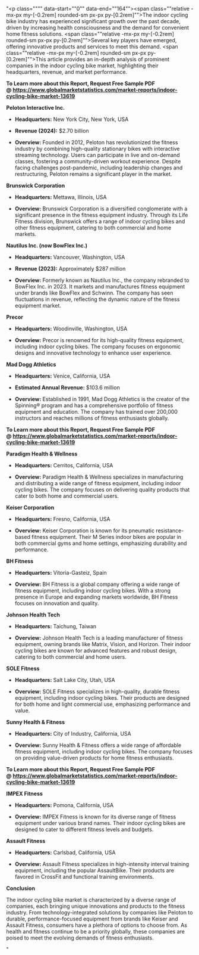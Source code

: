"<p class="""" data-start=""0"" data-end=""164""><span class=""relative -mx-px my-[-0.2rem] rounded-sm px-px py-[0.2rem]"">The indoor cycling bike industry has experienced significant growth over the past decade, driven by increasing health consciousness and the demand for convenient home fitness solutions.</span> <span class=""relative -mx-px my-[-0.2rem] rounded-sm px-px py-[0.2rem]"">Several key players have emerged, offering innovative products and services to meet this demand.</span> <span class=""relative -mx-px my-[-0.2rem] rounded-sm px-px py-[0.2rem]"">This article provides an in-depth analysis of prominent companies in the indoor cycling bike market, highlighting their headquarters, revenue, and market performance.</span></p>
<p class="""" data-start=""0"" data-end=""164""><strong>To Learn more about this Report, Request Free Sample PDF @&nbsp;<a href=""https://www.globalmarketstatistics.com/market-reports/indoor-cycling-bike-market-13619"">https://www.globalmarketstatistics.com/market-reports/indoor-cycling-bike-market-13619</a></strong></p>
<p class="""" data-start=""166"" data-end=""194""><strong data-start=""166"" data-end=""194"">Peloton Interactive Inc.</strong></p>
<ul data-start=""196"" data-end=""659"">
<li class="""" data-start=""196"" data-end=""297"">
<p class="""" data-start=""198"" data-end=""297""><strong data-start=""198"" data-end=""215"">Headquarters:</strong> <span class=""relative -mx-px my-[-0.2rem] rounded-sm px-px py-[0.2rem]"">New York City, New York, USA</span></p>
</li>
<li class="""" data-start=""298"" data-end=""439"">
<p class="""" data-start=""300"" data-end=""439""><strong data-start=""300"" data-end=""319"">Revenue (2024):</strong> <span class=""relative -mx-px my-[-0.2rem] rounded-sm px-px py-[0.2rem]"">$2.70 billion</span>&nbsp;</p>
</li>
<li class="""" data-start=""440"" data-end=""659"">
<p class="""" data-start=""442"" data-end=""659""><strong data-start=""442"" data-end=""455"">Overview:</strong> <span class=""relative -mx-px my-[-0.2rem] rounded-sm px-px py-[0.2rem]"">Founded in 2012, Peloton has revolutionized the fitness industry by combining high-quality stationary bikes with interactive streaming technology.</span> <span class=""relative -mx-px my-[-0.2rem] rounded-sm px-px py-[0.2rem]"">Users can participate in live and on-demand classes, fostering a community-driven workout experience.</span> <span class=""relative -mx-px my-[-0.2rem] rounded-sm px-px py-[0.2rem]"">Despite facing challenges post-pandemic, including leadership changes and restructuring, Peloton remains a significant player in the market.</span></p>
</li>
</ul>
<p class="""" data-start=""661"" data-end=""686""><strong data-start=""661"" data-end=""686"">Brunswick Corporation</strong></p>
<ul data-start=""688"" data-end=""935"">
<li class="""" data-start=""688"" data-end=""793"">
<p class="""" data-start=""690"" data-end=""793""><strong data-start=""690"" data-end=""707"">Headquarters:</strong> <span class=""relative -mx-px my-[-0.2rem] rounded-sm px-px py-[0.2rem]"">Mettawa, Illinois, USA</span></p>
</li>
<li class="""" data-start=""794"" data-end=""935"">
<p class="""" data-start=""796"" data-end=""935""><strong data-start=""796"" data-end=""809"">Overview:</strong> <span class=""relative -mx-px my-[-0.2rem] rounded-sm px-px py-[0.2rem]"">Brunswick Corporation is a diversified conglomerate with a significant presence in the fitness equipment industry.</span> <span class=""relative -mx-px my-[-0.2rem] rounded-sm px-px py-[0.2rem]"">Through its Life Fitness division, Brunswick offers a range of indoor cycling bikes and other fitness equipment, catering to both commercial and home markets.</span></p>
</li>
</ul>
<p class="""" data-start=""937"" data-end=""973""><strong data-start=""937"" data-end=""973"">Nautilus Inc. (now BowFlex Inc.)</strong></p>
<ul data-start=""975"" data-end=""1410"">
<li class="""" data-start=""975"" data-end=""1080"">
<p class="""" data-start=""977"" data-end=""1080""><strong data-start=""977"" data-end=""994"">Headquarters:</strong> <span class=""relative -mx-px my-[-0.2rem] rounded-sm px-px py-[0.2rem]"">Vancouver, Washington, USA</span></p>
</li>
<li class="""" data-start=""1081"" data-end=""1228"">
<p class="""" data-start=""1083"" data-end=""1228""><strong data-start=""1083"" data-end=""1102"">Revenue (2023):</strong> <span class=""relative -mx-px my-[-0.2rem] rounded-sm px-px py-[0.2rem]"">Approximately $287 million</span>&nbsp;</p>
</li>
<li class="""" data-start=""1229"" data-end=""1410"">
<p class="""" data-start=""1231"" data-end=""1410""><strong data-start=""1231"" data-end=""1244"">Overview:</strong> <span class=""relative -mx-px my-[-0.2rem] rounded-sm px-px py-[0.2rem]"">Formerly known as Nautilus Inc., the company rebranded to BowFlex Inc. in 2023.</span> <span class=""relative -mx-px my-[-0.2rem] rounded-sm px-px py-[0.2rem]"">It markets and manufactures fitness equipment under brands like BowFlex and Schwinn.</span> <span class=""relative -mx-px my-[-0.2rem] rounded-sm px-px py-[0.2rem]"">The company has seen fluctuations in revenue, reflecting the dynamic nature of the fitness equipment market.</span></p>
</li>
</ul>
<p class="""" data-start=""1412"" data-end=""1422""><strong data-start=""1412"" data-end=""1422"">Precor</strong></p>
<ul data-start=""1424"" data-end=""1671"">
<li class="""" data-start=""1424"" data-end=""1529"">
<p class="""" data-start=""1426"" data-end=""1529""><strong data-start=""1426"" data-end=""1443"">Headquarters:</strong> <span class=""relative -mx-px my-[-0.2rem] rounded-sm px-px py-[0.2rem]"">Woodinville, Washington, USA</span></p>
</li>
<li class="""" data-start=""1530"" data-end=""1671"">
<p class="""" data-start=""1532"" data-end=""1671""><strong data-start=""1532"" data-end=""1545"">Overview:</strong> <span class=""relative -mx-px my-[-0.2rem] rounded-sm px-px py-[0.2rem]"">Precor is renowned for its high-quality fitness equipment, including indoor cycling bikes.</span> <span class=""relative -mx-px my-[-0.2rem] rounded-sm px-px py-[0.2rem]"">The company focuses on ergonomic designs and innovative technology to enhance user experience.</span></p>
</li>
</ul>
<p class="""" data-start=""1673"" data-end=""1695""><strong data-start=""1673"" data-end=""1695"">Mad Dogg Athletics</strong></p>
<ul data-start=""1697"" data-end=""2102"">
<li class="""" data-start=""1697"" data-end=""1802"">
<p class="""" data-start=""1699"" data-end=""1802""><strong data-start=""1699"" data-end=""1716"">Headquarters:</strong> <span class=""relative -mx-px my-[-0.2rem] rounded-sm px-px py-[0.2rem]"">Venice, California, USA</span></p>
</li>
<li class="""" data-start=""1803"" data-end=""1960"">
<p class="""" data-start=""1805"" data-end=""1960""><strong data-start=""1805"" data-end=""1834"">Estimated Annual Revenue:</strong> <span class=""relative -mx-px my-[-0.2rem] rounded-sm px-px py-[0.2rem]"">$103.6 million</span>&nbsp;</p>
</li>
<li class="""" data-start=""1961"" data-end=""2102"">
<p class="""" data-start=""1963"" data-end=""2102""><strong data-start=""1963"" data-end=""1976"">Overview:</strong> <span class=""relative -mx-px my-[-0.2rem] rounded-sm px-px py-[0.2rem]"">Established in 1991, Mad Dogg Athletics is the creator of the Spinning&reg; program and has a comprehensive portfolio of fitness equipment and education.</span> <span class=""relative -mx-px my-[-0.2rem] rounded-sm px-px py-[0.2rem]"">The company has trained over 200,000 instructors and reaches millions of fitness enthusiasts globally.</span></p>
</li>
</ul>
<p class="""" data-start=""2104"" data-end=""2134""><strong data-start=""2104"" data-end=""2134""><strong>To Learn more about this Report, Request Free Sample PDF @&nbsp;<a href=""https://www.globalmarketstatistics.com/market-reports/indoor-cycling-bike-market-13619"">https://www.globalmarketstatistics.com/market-reports/indoor-cycling-bike-market-13619</a></strong></strong></p>
<p class="""" data-start=""2104"" data-end=""2134""><strong data-start=""2104"" data-end=""2134"">Paradigm Health &amp; Wellness</strong></p>
<ul data-start=""2136"" data-end=""2383"">
<li class="""" data-start=""2136"" data-end=""2241"">
<p class="""" data-start=""2138"" data-end=""2241""><strong data-start=""2138"" data-end=""2155"">Headquarters:</strong> <span class=""relative -mx-px my-[-0.2rem] rounded-sm px-px py-[0.2rem]"">Cerritos, California, USA</span></p>
</li>
<li class="""" data-start=""2242"" data-end=""2383"">
<p class="""" data-start=""2244"" data-end=""2383""><strong data-start=""2244"" data-end=""2257"">Overview:</strong> <span class=""relative -mx-px my-[-0.2rem] rounded-sm px-px py-[0.2rem]"">Paradigm Health &amp; Wellness specializes in manufacturing and distributing a wide range of fitness equipment, including indoor cycling bikes.</span> <span class=""relative -mx-px my-[-0.2rem] rounded-sm px-px py-[0.2rem]"">The company focuses on delivering quality products that cater to both home and commercial users.</span></p>
</li>
</ul>
<p class="""" data-start=""2385"" data-end=""2407""><strong data-start=""2385"" data-end=""2407"">Keiser Corporation</strong></p>
<ul data-start=""2409"" data-end=""2656"">
<li class="""" data-start=""2409"" data-end=""2514"">
<p class="""" data-start=""2411"" data-end=""2514""><strong data-start=""2411"" data-end=""2428"">Headquarters:</strong> <span class=""relative -mx-px my-[-0.2rem] rounded-sm px-px py-[0.2rem]"">Fresno, California, USA</span></p>
</li>
<li class="""" data-start=""2515"" data-end=""2656"">
<p class="""" data-start=""2517"" data-end=""2656""><strong data-start=""2517"" data-end=""2530"">Overview:</strong> <span class=""relative -mx-px my-[-0.2rem] rounded-sm px-px py-[0.2rem]"">Keiser Corporation is known for its pneumatic resistance-based fitness equipment.</span> <span class=""relative -mx-px my-[-0.2rem] rounded-sm px-px py-[0.2rem]"">Their M Series indoor bikes are popular in both commercial gyms and home settings, emphasizing durability and performance.</span></p>
</li>
</ul>
<p class="""" data-start=""2658"" data-end=""2672""><strong data-start=""2658"" data-end=""2672"">BH Fitness</strong></p>
<ul data-start=""2674"" data-end=""2921"">
<li class="""" data-start=""2674"" data-end=""2779"">
<p class="""" data-start=""2676"" data-end=""2779""><strong data-start=""2676"" data-end=""2693"">Headquarters:</strong> <span class=""relative -mx-px my-[-0.2rem] rounded-sm px-px py-[0.2rem]"">Vitoria-Gasteiz, Spain</span></p>
</li>
<li class="""" data-start=""2780"" data-end=""2921"">
<p class="""" data-start=""2782"" data-end=""2921""><strong data-start=""2782"" data-end=""2795"">Overview:</strong> <span class=""relative -mx-px my-[-0.2rem] rounded-sm px-px py-[0.2rem]"">BH Fitness is a global company offering a wide range of fitness equipment, including indoor cycling bikes.</span> <span class=""relative -mx-px my-[-0.2rem] rounded-sm px-px py-[0.2rem]"">With a strong presence in Europe and expanding markets worldwide, BH Fitness focuses on innovation and quality.</span></p>
</li>
</ul>
<p class="""" data-start=""2923"" data-end=""2946""><strong data-start=""2923"" data-end=""2946"">Johnson Health Tech</strong></p>
<ul data-start=""2948"" data-end=""3195"">
<li class="""" data-start=""2948"" data-end=""3053"">
<p class="""" data-start=""2950"" data-end=""3053""><strong data-start=""2950"" data-end=""2967"">Headquarters:</strong> <span class=""relative -mx-px my-[-0.2rem] rounded-sm px-px py-[0.2rem]"">Taichung, Taiwan</span></p>
</li>
<li class="""" data-start=""3054"" data-end=""3195"">
<p class="""" data-start=""3056"" data-end=""3195""><strong data-start=""3056"" data-end=""3069"">Overview:</strong> <span class=""relative -mx-px my-[-0.2rem] rounded-sm px-px py-[0.2rem]"">Johnson Health Tech is a leading manufacturer of fitness equipment, owning brands like Matrix, Vision, and Horizon.</span> <span class=""relative -mx-px my-[-0.2rem] rounded-sm px-px py-[0.2rem]"">Their indoor cycling bikes are known for advanced features and robust design, catering to both commercial and home users.</span></p>
</li>
</ul>
<p class="""" data-start=""3197"" data-end=""3213""><strong data-start=""3197"" data-end=""3213"">SOLE Fitness</strong></p>
<ul data-start=""3215"" data-end=""3462"">
<li class="""" data-start=""3215"" data-end=""3320"">
<p class="""" data-start=""3217"" data-end=""3320""><strong data-start=""3217"" data-end=""3234"">Headquarters:</strong> <span class=""relative -mx-px my-[-0.2rem] rounded-sm px-px py-[0.2rem]"">Salt Lake City, Utah, USA</span></p>
</li>
<li class="""" data-start=""3321"" data-end=""3462"">
<p class="""" data-start=""3323"" data-end=""3462""><strong data-start=""3323"" data-end=""3336"">Overview:</strong> <span class=""relative -mx-px my-[-0.2rem] rounded-sm px-px py-[0.2rem]"">SOLE Fitness specializes in high-quality, durable fitness equipment, including indoor cycling bikes.</span> <span class=""relative -mx-px my-[-0.2rem] rounded-sm px-px py-[0.2rem]"">Their products are designed for both home and light commercial use, emphasizing performance and value.</span></p>
</li>
</ul>
<p class="""" data-start=""3464"" data-end=""3490""><strong data-start=""3464"" data-end=""3490"">Sunny Health &amp; Fitness</strong></p>
<ul data-start=""3492"" data-end=""3739"">
<li class="""" data-start=""3492"" data-end=""3597"">
<p class="""" data-start=""3494"" data-end=""3597""><strong data-start=""3494"" data-end=""3511"">Headquarters:</strong> <span class=""relative -mx-px my-[-0.2rem] rounded-sm px-px py-[0.2rem]"">City of Industry, California, USA</span></p>
</li>
<li class="""" data-start=""3598"" data-end=""3739"">
<p class="""" data-start=""3600"" data-end=""3739""><strong data-start=""3600"" data-end=""3613"">Overview:</strong> <span class=""relative -mx-px my-[-0.2rem] rounded-sm px-px py-[0.2rem]"">Sunny Health &amp; Fitness offers a wide range of affordable fitness equipment, including indoor cycling bikes.</span> <span class=""relative -mx-px my-[-0.2rem] rounded-sm px-px py-[0.2rem]"">The company focuses on providing value-driven products for home fitness enthusiasts.</span></p>
</li>
</ul>
<p class="""" data-start=""3741"" data-end=""3758""><strong data-start=""3741"" data-end=""3758""><strong>To Learn more about this Report, Request Free Sample PDF @&nbsp;<a href=""https://www.globalmarketstatistics.com/market-reports/indoor-cycling-bike-market-13619"">https://www.globalmarketstatistics.com/market-reports/indoor-cycling-bike-market-13619</a></strong></strong></p>
<p class="""" data-start=""3741"" data-end=""3758""><strong data-start=""3741"" data-end=""3758"">IMPEX Fitness</strong></p>
<ul data-start=""3760"" data-end=""4007"">
<li class="""" data-start=""3760"" data-end=""3865"">
<p class="""" data-start=""3762"" data-end=""3865""><strong data-start=""3762"" data-end=""3779"">Headquarters:</strong> <span class=""relative -mx-px my-[-0.2rem] rounded-sm px-px py-[0.2rem]"">Pomona, California, USA</span></p>
</li>
<li class="""" data-start=""3866"" data-end=""4007"">
<p class="""" data-start=""3868"" data-end=""4007""><strong data-start=""3868"" data-end=""3881"">Overview:</strong> <span class=""relative -mx-px my-[-0.2rem] rounded-sm px-px py-[0.2rem]"">IMPEX Fitness is known for its diverse range of fitness equipment under various brand names.</span> <span class=""relative -mx-px my-[-0.2rem] rounded-sm px-px py-[0.2rem]"">Their indoor cycling bikes are designed to cater to different fitness levels and budgets.</span></p>
</li>
</ul>
<p class="""" data-start=""4009"" data-end=""4028""><strong data-start=""4009"" data-end=""4028"">Assault Fitness</strong></p>
<ul data-start=""4030"" data-end=""4277"">
<li class="""" data-start=""4030"" data-end=""4135"">
<p class="""" data-start=""4032"" data-end=""4135""><strong data-start=""4032"" data-end=""4049"">Headquarters:</strong> <span class=""relative -mx-px my-[-0.2rem] rounded-sm px-px py-[0.2rem]"">Carlsbad, California, USA</span></p>
</li>
<li class="""" data-start=""4136"" data-end=""4277"">
<p class="""" data-start=""4138"" data-end=""4277""><strong data-start=""4138"" data-end=""4151"">Overview:</strong> <span class=""relative -mx-px my-[-0.2rem] rounded-sm px-px py-[0.2rem]"">Assault Fitness specializes in high-intensity interval training equipment, including the popular AssaultBike.</span> <span class=""relative -mx-px my-[-0.2rem] rounded-sm px-px py-[0.2rem]"">Their products are favored in CrossFit and functional training environments.</span></p>
</li>
</ul>
<p class="""" data-start=""4279"" data-end=""4293""><strong data-start=""4279"" data-end=""4293"">Conclusion</strong></p>
<p class="""" data-start=""4295"" data-end=""4460""><span class=""relative -mx-px my-[-0.2rem] rounded-sm px-px py-[0.2rem]"">The indoor cycling bike market is characterized by a diverse range of companies, each bringing unique innovations and products to the fitness industry.</span> <span class=""relative -mx-px my-[-0.2rem] rounded-sm px-px py-[0.2rem]"">From technology-integrated solutions by companies like Peloton to durable, performance-focused equipment from brands like Keiser and Assault Fitness, consumers have a plethora of options to choose from.</span> <span class=""relative -mx-px my-[-0.2rem] rounded-sm px-px py-[0.2rem]"">As health and fitness continue to be a priority globally, these companies are poised to meet the evolving demands of fitness enthusiasts.</span></p>"
